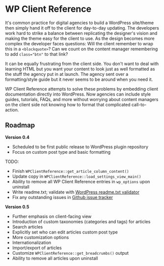 # WP Client Reference

It's common practice for digital agencies to build a WordPress site/theme then simply hand it off to the client for day-to-day updating. The developers work hard to strike a balance between replicating the designer's vision and making the theme easy for the client to use. As the design becomes more complex the developer faces questions: Will the client remember to wrap this in a `<blockquote>`? Can we count on the content manager remembering to add `class="btn"` to that link?
  
It can be equally frustrating from the client side. You don't want to deal with learning HTML but you want your content to look just as well formatted as the stuff the agency put in at launch. The agency sent over a formatting/style guide but it never seems to be around when you need it.

WP Client Reference attempts to solve these problems by embedding client documentation directly into WordPress. Now agencies can include style guides, tutorials, FAQs, and more without worrying about content managers on the client side not knowing how to format that complicated call-to-action.

## Roadmap

**Version 0.4**

* Scheduled to be first public release to WordPress plugin repository
* Focus on custom post type and basic formatting

TODO:

* Finish `WPClientReference::get_article_column_content()`
* Update copy in `WPClientReference::load_settings_view_main()`
* Ability to remove all WP Client Reference entries in `wp_options` upon uninstall
* Write readme.txt; validate with [WordPress readme.txt validator](http://wordpress.org/extend/plugins/about/validator/)
* Fix any outstanding issues in [Github issue tracker](https://github.com/stevegrunwell/WP-Client-Reference/issues/)

**Version 0.5**

* Further emphasis on client-facing view
* Introduction of custom taxonomies (categories and tags) for articles
* Search articles
* Explicitly set who can edit articles custom post type
* More customization options
* Internationalization
* Import/export of articles
* Customize `WPClientReference::get_breadcrumbs()` output
* Ability to remove all articles upon uninstall